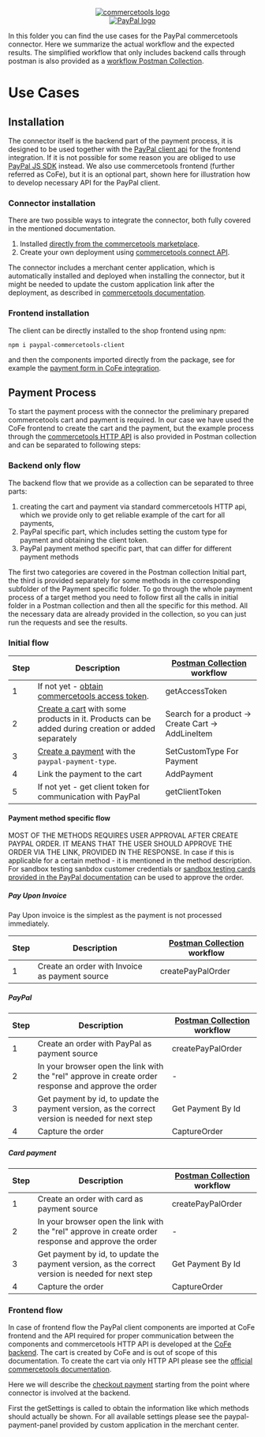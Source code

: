 <p style="text-align: center">
  <a href="https://commercetools.com/">
    <img alt="commercetools logo" src="https://unpkg.com/@commercetools-frontend/assets/logos/commercetools_primary-logo_horizontal_RGB.png">
  </a><br/>
    <a href="https://www.paypal.com/de/business/accept-payments">
    <img alt="PayPal logo" src="https://www.paypalobjects.com/webstatic/de_DE/i/de-pp-logo-200px.png">
  </a><br>
</p>

In this folder you can find the use cases for the PayPal commercetools connector. Here we summarize the actual workflow and the expected results. The simplified workflow that only includes backend calls through postman is also provided as a [workflow Postman Collection](PayPal-commercetools-workflow.postman_collection.json).

# Use Cases

## Installation

The connector itself is the backend part of the payment process, it is designed to be used together with the [PayPal client api](https://www.npmjs.com/package/paypal-commercetools-client) for the frontend integration. If it is not possible for some reason you are obliged to use [PayPal JS SDK](https://developer.paypal.com/sdk/js/) instead. We also use commercetools frontend (further referred as CoFe), but it is an optional part, shown here for illustration how to develop necessary API for the PayPal client.

### Connector installation

There are two possible ways to integrate the connector, both fully covered in the mentioned documentation.

1. Installed [directly from the commercetools marketplace](https://docs.commercetools.com/merchant-center/connect).
2. Create your own deployment using [commercetools connect API](https://docs.commercetools.com/connect/getting-started).

The connector includes a merchant center application, which is automatically installed and deployed when installing the connector, but it might be needed to update the custom application link after the deployment, as described in [commercetools documentation](https://docs.commercetools.com/merchant-center-customizations/deployment-examples/commercetools-connect).

### Frontend installation
The client can be directly installed to the shop frontend using npm:

```npm i paypal-commercetools-client```

and then the components imported directly from the package, see for example the [payment form in CoFe integration](https://github.com/mediaopt/paypal-commercetools-cofe-integration/blob/main/packages/poc/frontend/components/commercetools-ui/checkout/checkout-form/fields/formPayment.tsx).

## Payment Process

To start the payment process with the connector the preliminary prepared commercetools cart and payment is required. In our case we have used the CoFe frontend to create the cart and the payment, but the example process through the [commercetools HTTP API](https://docs.commercetools.com/api/) is also provided in Postman collection and can be separated to following steps:

### Backend only flow
The backend flow that we provide as a collection can be separated to three parts:
1. creating the cart and payment via standard commercetools HTTP api, which we provide only to get reliable example of the cart for all payments,
2. PayPal specific part, which includes setting the custom type for payment and obtaining the client token.
3. PayPal payment method specific part, that can differ for different payment methods

The first two categories are covered in the Postman collection Initial part, the third is provided separately for some methods in the corresponding subfolder of the Payment specific folder. To go through the whole payment process of a target method you need to follow first all the calls in initial folder in a Postman collection and then all the specific for this method. All the necessary data are already provided in the collection, so you can just run the requests and see the results.

### Initial flow
| Step | Description                                                                                                                                            | [Postman Collection](PayPal-commercetools-workflow.postman_collection.json) workflow |
| ---- | ------------------------------------------------------------------------------------------------------------------------------------------------------ | ------------------------------------------------------------------------------------ |
| 1    | If not yet - [obtain commercetools access token](https://docs.commercetools.com/api/authorization).                                                    | getAccessToken                                                                       |
| 2    | [Create a cart](https://docs.commercetools.com/api/projects/carts) with some products in it. Products can be added during creation or added separately | Search for a product -> Create Cart -> AddLineItem                                   |
| 3    | [Create a payment](https://docs.commercetools.com/api/projects/payments) with the `paypal-payment-type`.                                               | SetCustomType For Payment                                                            |
| 4    | Link the payment to the cart                                                                                                                           | AddPayment                                                                           |
| 5    | If not yet - get client token for communication with PayPal                                                                                            | getClientToken                                                                       |

#### Payment method specific flow

MOST OF THE METHODS REQUIRES USER APPROVAL AFTER CREATE PAYPAL ORDER. IT MEANS THAT THE USER SHOULD APPROVE THE ORDER VIA THE LINK, PROVIDED IN THE RESPONSE.
In case if this is applicable for a certain method - it is mentioned in the method description. For sandbox testing sanbdox customer credentials or [sandbox testing cards provided in the PayPal documentation](https://developer.paypal.com/tools/sandbox/card-testing/) can be used to approve the order.

##### Pay Upon Invoice
Pay Upon invoice is the simplest as the payment is not processed immediately.

| Step | Description                                    | [Postman Collection](PayPal-commercetools-workflow.postman_collection.json) workflow |
|------|------------------------------------------------|--------------------------------------------------------------------------------------|
| 1    | Create an order with Invoice as payment source | createPayPalOrder                                                                    |

##### PayPal 
| Step | Description                                                                                         | [Postman Collection](PayPal-commercetools-workflow.postman_collection.json) workflow |
|------|-----------------------------------------------------------------------------------------------------|--------------------------------------------------------------------------------------|
| 1    | Create an order with PayPal as payment source                                                       | createPayPalOrder                                                                    |
| 2    | In your browser open the link with the "rel" approve in create order response and approve the order | -                                                                                    |
| 3    | Get payment by id, to update the payment version, as the correct version is needed for next step    | Get Payment By Id                                                                    |
| 4    | Capture the order                                                                                   | CaptureOrder                                                                         |

##### Card payment

| Step | Description                                                                                         | [Postman Collection](PayPal-commercetools-workflow.postman_collection.json) workflow |
|------|-----------------------------------------------------------------------------------------------------|--------------------------------------------------------------------------------------|
| 1    | Create an order with card as payment source                                                         | createPayPalOrder                                                                    |
| 2    | In your browser open the link with the "rel" approve in create order response and approve the order | -                                                                                    |
| 3    | Get payment by id, to update the payment version, as the correct version is needed for next step    | Get Payment By Id                                                                    |
| 4    | Capture the order                                                                                   | CaptureOrder                                                                         |

### Frontend flow
In case of frontend flow the PayPal client components are imported at CoFe frontend and the API required for proper communication between the components and commercetools HTTP API is developed at the [CoFe backend](https://github.com/mediaopt/paypal-commercetools-cofe-integration/tree/main/packages/poc/backend). The cart is created by CoFe and is out of scope of this documentation. To create the cart via only HTTP API please see the [official commercetools documentation](https://docs.commercetools.com/api/).

Here we will describe the [checkout payment](https://github.com/mediaopt/paypal-commercetools-cofe-integration/blob/main/packages/poc/frontend/components/commercetools-ui/checkout/checkout-form/fields/formPayment.tsx) starting from the point where connector is involved at the backend.

First the getSettings is called to obtain the information like which methods should actually be shown. For all available settings please see the paypal-payment-panel provided by custom application in the merchant center.
